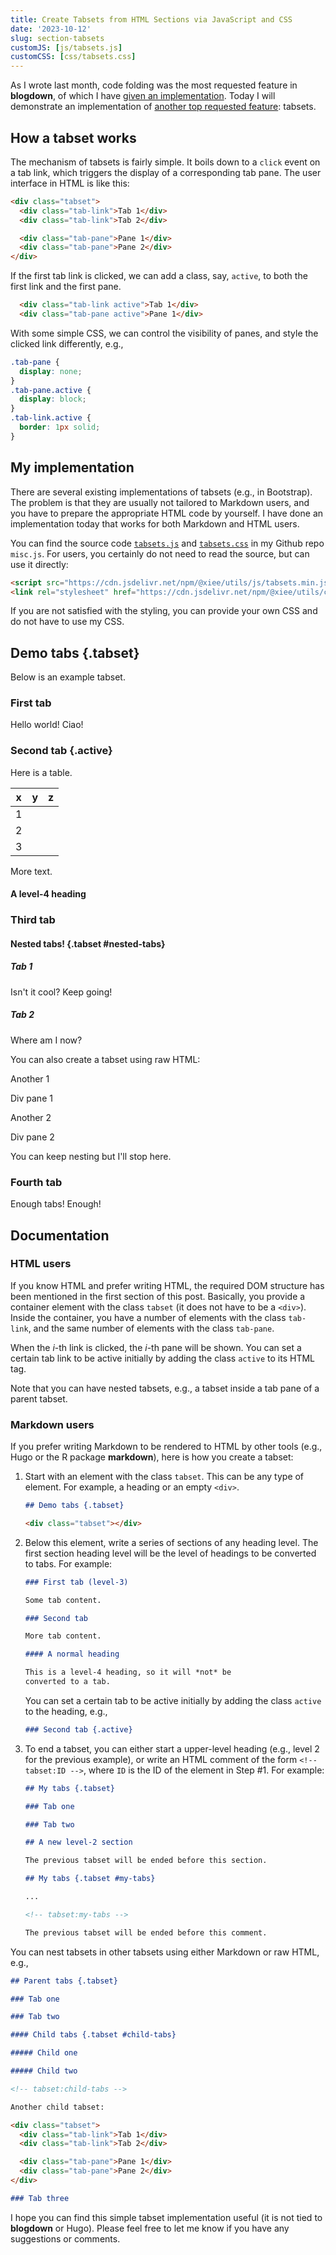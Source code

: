 ```yaml
---
title: Create Tabsets from HTML Sections via JavaScript and CSS
date: '2023-10-12'
slug: section-tabsets
customJS: [js/tabsets.js]
customCSS: [css/tabsets.css]
---
```


As I wrote last month, code folding was the most requested feature in
**blogdown**, of which I have [given an
implementation](/en/2023/09/code-folding/). Today I will demonstrate an
implementation of [another top requested
feature](https://github.com/rstudio/blogdown/issues/69): tabsets.

## How a tabset works

The mechanism of tabsets is fairly simple. It boils down to a `click` event on a
tab link, which triggers the display of a corresponding tab pane. The user
interface in HTML is like this:

``` html
<div class="tabset">
  <div class="tab-link">Tab 1</div>
  <div class="tab-link">Tab 2</div>

  <div class="tab-pane">Pane 1</div>
  <div class="tab-pane">Pane 2</div>
</div>
```

If the first tab link is clicked, we can add a class, say, `active`, to both the
first link and the first pane.

``` html
  <div class="tab-link active">Tab 1</div>
  <div class="tab-pane active">Pane 1</div>
```

With some simple CSS, we can control the visibility of panes, and style the
clicked link differently, e.g.,

``` css
.tab-pane {
  display: none;
}
.tab-pane.active {
  display: block;
}
.tab-link.active {
  border: 1px solid;
}
```

## My implementation

There are several existing implementations of tabsets (e.g., in Bootstrap). The
problem is that they are usually not tailored to Markdown users, and you have to
prepare the appropriate HTML code by yourself. I have done an implementation
today that works for both Markdown and HTML users.

You can find the source code
[`tabsets.js`](https://github.com/yihui/misc.js/blob/main/js/tabsets.js) and
[`tabsets.css`](https://github.com/yihui/misc.js/blob/main/css/tabsets.css) in
my Github repo `misc.js`. For users, you certainly do not need to read the
source, but can use it directly:

``` html
<script src="https://cdn.jsdelivr.net/npm/@xiee/utils/js/tabsets.min.js" defer></script>
<link rel="stylesheet" href="https://cdn.jsdelivr.net/npm/@xiee/utils/css/tabsets.min.css">
```

If you are not satisfied with the styling, you can provide your own CSS and do
not have to use my CSS.

## Demo tabs {.tabset}

Below is an example tabset.

### First tab

Hello world! Ciao!

### Second tab {.active}

Here is a table.

| x   | y   | z   |
|-----|-----|-----|
| 1   |     |     |
| 2   |     |     |
| 3   |     |     |

More text.

#### A level-4 heading

### Third tab

#### Nested tabs! {.tabset #nested-tabs}

##### Tab 1

Isn't it cool? Keep going!

##### Tab 2

Where am I now?

<!-- tabset:nested-tabs -->

You can also create a tabset using raw HTML:

<div class="tabset">
<div class="tab-link">Another 1</div>
<div class="tab-pane"><p>Div pane 1</p></div>
<div class="tab-link">Another 2</div>
<div class="tab-pane"><p>Div pane 2</p></div>
</div>

You can keep nesting but I'll stop here.

### Fourth tab

Enough tabs! Enough!

## Documentation

### HTML users

If you know HTML and prefer writing HTML, the required DOM structure has been
mentioned in the first section of this post. Basically, you provide a container
element with the class `tabset` (it does not have to be a `<div>`). Inside the
container, you have a number of elements with the class `tab-link`, and the same
number of elements with the class `tab-pane`.

When the *i*-th link is clicked, the *i*-th pane will be shown. You can set a
certain tab link to be active initially by adding the class `active` to its HTML
tag.

Note that you can have nested tabsets, e.g., a tabset inside a tab pane of a
parent tabset.

### Markdown users

If you prefer writing Markdown to be rendered to HTML by other tools (e.g., Hugo
or the R package **markdown**), here is how you create a tabset:

1.  Start with an element with the class `tabset`. This can be any type of
    element. For example, a heading or an empty `<div>`.

    ``` md
    ## Demo tabs {.tabset}
    ```

    ``` html
    <div class="tabset"></div>
    ```

2.  Below this element, write a series of sections of any heading level. The
    first section heading level will be the level of headings to be converted to
    tabs. For example:

    ``` md
    ### First tab (level-3)

    Some tab content.

    ### Second tab

    More tab content.

    #### A normal heading

    This is a level-4 heading, so it will *not* be
    converted to a tab.
    ```

    You can set a certain tab to be active initially by adding the class
    `active` to the heading, e.g.,

    ``` md
    ### Second tab {.active}
    ```

3.  To end a tabset, you can either start a upper-level heading (e.g., level 2
    for the previous example), or write an HTML comment of the form
    `<!-- tabset:ID -->`, where `ID` is the ID of the element in Step #1. For
    example:

    ``` md
    ## My tabs {.tabset}

    ### Tab one

    ### Tab two

    ## A new level-2 section

    The previous tabset will be ended before this section.
    ```

    ``` md
    ## My tabs {.tabset #my-tabs}

    ...

    <!-- tabset:my-tabs -->

    The previous tabset will be ended before this comment.
    ```

You can nest tabsets in other tabsets using either Markdown or raw HTML, e.g.,

``` md
## Parent tabs {.tabset}

### Tab one

### Tab two

#### Child tabs {.tabset #child-tabs}

##### Child one

##### Child two

<!-- tabset:child-tabs -->

Another child tabset:

<div class="tabset">
  <div class="tab-link">Tab 1</div>
  <div class="tab-link">Tab 2</div>

  <div class="tab-pane">Pane 1</div>
  <div class="tab-pane">Pane 2</div>
</div>

### Tab three
```

I hope you can find this simple tabset implementation useful (it is not tied to
**blogdown** or Hugo). Please feel free to let me know if you have any
suggestions or comments.
